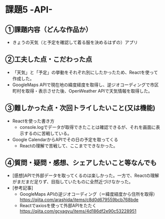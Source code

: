 # 課題5 -API-

## ①課題内容（どんな作品か）
- きょうの天気（と予定を確認して着る服を決めるはずの）アプリ

## ②工夫した点・こだわった点
- 「天気」と「予定」の挙動をそれぞれ別にしたかったため、Reactを使って作成した。
- GoogleMaps APIで現在地の緯度経度を取得し、逆ジオコーディングで市区町村を取得・表示させた後、OpenWeather APIで天気情報を取得した。

## ③難しかった点・次回トライしたいこと(又は機能)
- Reactを使った書き方
    - console.logでデータが取得できたことは確認できるが、それを画面に表示するのに苦戦している。
- Google CalendarからAPIでその日の予定を取ってくる
    - Reactの理解で苦戦して、ここまでできなかった。

## ④質問・疑問・感想、シェアしたいこと等なんでも
- [感想]APIで外部データを取ってくるのは楽しかった。一方で、Reactの理解がまだまだ足りず、目指していたものに全然近づけなかった。
- [参考記事]
    - GoogleMaps APIの逆ジオコーディング（＝緯度経度から住所を取得）
    https://qiita.com/arashida/items/c8d0d679559bcb768bde
    - Reactでaxiosを使って外部APIをたたく
    https://qiita.com/gcyagyu/items/4d186df2e90c53228951
